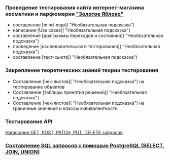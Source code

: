 ### Проведение тестирования сайта интернет-магазина косметики и парфюмерии ["Золотое Яблоко"](https://goldapple.ru/ "Необязательная подсказка")
- составление [mind-map]( "Необязательная подсказка")
- написание [Use cases]( "Необязательная подсказка")
- составление [диаграммы переходов и состояний]( "Необязательная подсказка")
- проведение [исследовательского тестирования]( "Необязательная подсказка")
- составление [тест-сьюта]( "Необязательная подсказка")
### Закрепление теоретических знаний теории тестирования
- Составление [чек-листов]( "Необязательная подсказка") на тестирование объектов
- Составление [таблицы принятия решений]( "Необязательная подсказка")
- Составление [чек-листов]( "Необязательная подсказка") на граничные значения и классы эквивалентности
### Тестирование API
[Написание GET, POST, PATCH, PUT, DELETE запросов](https://apichallenges.herokuapp.com/gui/challenges/9c46e687-a089-4621-a3f0-6df2e83b9f14 "Необязательная подсказка")
### [Составление SQL запросов с помощью PostgreSQL (SELECT, JOIN, UNION)](https://github.com/SergeevaSA/QA-Engineer-Manual-/commit/6c8ed715c5c36440a090463a29aa42067ba2d760?diff=split#diff-a9066280f772de0da0abac81ced4f592cbc5c326a6901a17a1a76615a597fa6a "Необязательная подсказка")

